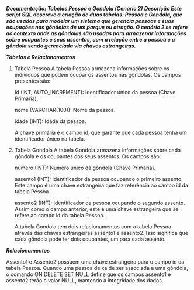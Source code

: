 ***Documentação: Tabelas Pessoa e Gondola (Cenário 2)***
***Descrição
Este script SQL descreve a criação de duas tabelas: Pessoa e Gondola, que são usadas para modelar um sistema que gerencia pessoas e suas ocupações nas gôndolas de um parque ou atração. O cenário 2 se refere ao contexto onde as gôndolas são usadas para armazenar informações sobre ocupantes e seus assentos, com a relação entre a pessoa e a gôndola sendo gerenciada via chaves estrangeiras.***

***Tabelas e Relacionamentos***

1. Tabela Pessoa
A tabela Pessoa armazena informações sobre os indivíduos que podem ocupar os assentos nas gôndolas. Os campos presentes são:

   id (INT, AUTO_INCREMENT): Identificador único da pessoa (Chave Primária).

   nome (VARCHAR(100)): Nome da pessoa.

   idade (INT): Idade da pessoa.

   A chave primária é o campo id, que garante que cada pessoa tenha um identificador único na tabela.

2. Tabela Gondola
   A tabela Gondola armazena informações sobre cada gôndola e os ocupantes dos seus assentos. Os campos são:

   numero (INT): Número único da gôndola (Chave Primária).

   assento1 (INT): Identificador da pessoa ocupando o primeiro assento. Este campo é uma chave estrangeira que faz referência ao campo id da tabela Pessoa.

   assento2 (INT): Identificador da pessoa ocupando o segundo assento. Assim como o campo anterior, este é uma chave estrangeira que se refere ao campo id da tabela Pessoa.

   A tabela Gondola tem dois relacionamentos com a tabela Pessoa através das chaves estrangeiras assento1 e assento2. Isso significa que cada gôndola pode ter dois ocupantes, um para cada assento.

***Relacionamentos***

   Assento1 e Assento2 possuem uma chave estrangeira para o campo id da tabela Pessoa. Quando uma pessoa deixa de ser associada a uma gôndola, o comando ON DELETE SET NULL define que os campos assento1 e assento2 terão o valor NULL, mantendo a integridade dos dados.
